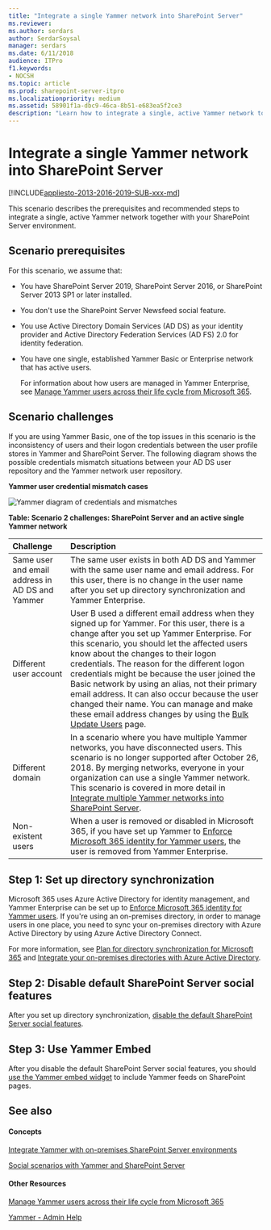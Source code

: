 ```yaml
---
title: "Integrate a single Yammer network into SharePoint Server"
ms.reviewer: 
ms.author: serdars
author: SerdarSoysal
manager: serdars
ms.date: 6/11/2018
audience: ITPro
f1.keywords:
- NOCSH
ms.topic: article
ms.prod: sharepoint-server-itpro
ms.localizationpriority: medium
ms.assetid: 58901f1a-dbc9-46ca-8b51-e683ea5f2ce3
description: "Learn how to integrate a single, active Yammer network together with your SharePoint Server environment."
---
```


# Integrate a single Yammer network into SharePoint Server

[!INCLUDE[appliesto-2013-2016-2019-SUB-xxx-md](../includes/appliesto-2013-2016-2019-SUB-xxx-md.md)]
  
This scenario describes the prerequisites and recommended steps to integrate a single, active Yammer network together with your SharePoint Server environment.
  
## Scenario prerequisites

For this scenario, we assume that:
  
- You have SharePoint Server 2019, SharePoint Server 2016, or SharePoint Server 2013 SP1 or later installed.
    
- You don't use the SharePoint Server Newsfeed social feature.
    
- You use Active Directory Domain Services (AD DS) as your identity provider and Active Directory Federation Services (AD FS) 2.0 for identity federation.
    
- You have one single, established Yammer Basic or Enterprise network that has active users.
    
    For information about how users are managed in Yammer Enterprise, see [Manage Yammer users across their life cycle from Microsoft 365](/yammer/manage-yammer-users/manage-users-across-their-lifecycle).
    
## Scenario challenges

If you are using Yammer Basic, one of the top issues in this scenario is the inconsistency of users and their logon credentials between the user profile stores in Yammer and SharePoint Server. The following diagram shows the possible credentials mismatch situations between your AD DS user repository and the Yammer network user repository.
  
**Yammer user credential mismatch cases**

![Yammer diagram of credentials and mismatches](../media/YammerCredentialsMismatch.png)
  
**Table: Scenario 2 challenges: SharePoint Server and an active single Yammer network**

|**Challenge**|**Description**|
|:-----|:-----|
|Same user and email address in AD DS and Yammer  <br/> |The same user exists in both AD DS and Yammer with the same user name and email address. For this user, there is no change in the user name after you set up directory synchronization and Yammer Enterprise.  <br/> |
|Different user account  <br/> |User B used a different email address when they signed up for Yammer. For this user, there is a change after you set up Yammer Enterprise. For this scenario, you should let the affected users know about the changes to their logon credentials. The reason for the different logon credentials might be because the user joined the Basic network by using an alias, not their primary email address. It can also occur because the user changed their name. You can manage and make these email address changes by using the [Bulk Update Users](/yammer/manage-yammer-users/add-block-or-remove-users) page.  <br/> |
|Different domain  <br/> |In a scenario where you have multiple Yammer networks, you have disconnected users. This scenario is no longer supported after October 26, 2018. By merging networks, everyone in your organization can use a single Yammer network. This scenario is covered in more detail in [Integrate multiple Yammer networks into SharePoint Server](integrate-multiple-yammer-networks-into-sharepoint-server.md).  <br/> |
|Non-existent users  <br/> |When a user is removed or disabled in Microsoft 365, if you have set up Yammer to [Enforce Microsoft 365 identity for Yammer users](/yammer/configure-your-yammer-network/enforce-office-365-identity), the user is removed from Yammer Enterprise.  <br/> |
   
## Step 1: Set up directory synchronization

Microsoft 365 uses Azure Active Directory for identity management, and Yammer Enterprise can be set up to [Enforce Microsoft 365 identity for Yammer users](/yammer/configure-your-yammer-network/enforce-office-365-identity). If you're using an on-premises directory, in order to manage users in one place, you need to sync your on-premises directory with Azure Active Directory by using Azure Active Directory Connect. 
  
For more information, see [Plan for directory synchronization for Microsoft 365](/microsoft-365/enterprise/plan-for-directory-synchronization) and [Integrate your on-premises directories with Azure Active Directory](/azure/active-directory/hybrid/whatis-hybrid-identity).
  
## Step 2: Disable default SharePoint Server social features

After you set up directory synchronization, [disable the default SharePoint Server social features](hide-sharepoint-server-social-features.md).
  
## Step 3: Use Yammer Embed

After you disable the default SharePoint Server social features, you should [use the Yammer embed widget](add-the-yammer-embed-widget-to-a-sharepoint-page.md) to include Yammer feeds on SharePoint pages. 
  
## See also

#### Concepts

[Integrate Yammer with on-premises SharePoint Server environments](integrate-yammer-with-on-premises-sharepoint-server-environments.md)
  
[Social scenarios with Yammer and SharePoint Server](social-scenarios-with-yammer-and-sharepoint-server.md)
#### Other Resources

[Manage Yammer users across their life cycle from Microsoft 365](/yammer/manage-yammer-users/manage-users-across-their-lifecycle)

[Yammer - Admin Help](/yammer/)